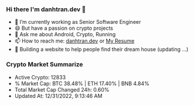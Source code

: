 ### Hi there I'm danhtran.dev 👋

- 🔭 I’m currently working as Senior Software Engineer
- 😄 But have a passion on crypto projects
- 💬 Ask me about Android, Crypto, Running 
- 📫 How to reach me: <a href="https://danhtran.dev" target="_blank">danhtran.dev</a> or <a href="Dan-Resume.pdf" target="_blank">My Resume</a>
- 🌱 Building a website to help people find their dream house (updating ...)

### Crypto Market Summarize
- Active Crypto: 12833
- % Market Cap: BTC 38.48% | ETH 17.40% | BNB 4.84%
- Total Market Cap Changed 24h: 0.60%
- Updated At: 12/31/2022, 9:13:46 AM
